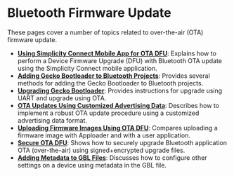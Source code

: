 # Bluetooth Firmware Update

These pages cover a number of topics related to over-the-air (OTA) firmware update.

- [**Using Simplicity Connect Mobile App for OTA DFU**](./using-simplicity-connect-for-ota-dfu.md): Explains how to perform a Device Firmware Upgrade (DFU) with Bluetooth OTA update using the Simplicity Connect mobile application.
- [**Adding Gecko Bootloader to Bluetooth Projects**](./adding-gecko-bootloader.md): Provides several methods for adding the Gecko Bootloader to Bluetooth projects. 
- [**Upgrading Gecko Bootloader**](./upgrading-gecko-bootloader.md): Provides instructions for upgrade using UART and upgrade using OTA. 
- [**OTA Updates Using Customized Advertising Data**](./ota-update-custom-advertising-data.md): Describes how to implement a robust OTA update procedure using a customized advertising data format.
- [**Uploading Firmware Images Using OTA DFU**](./uploading-firmware-with-ota.md): Compares uploading a firmware image with Apploader and with a user application. 
- [**Secure OTA DFU**](./secure-ota-dfu.md): Shows how to securely upgrade Bluetooth application OTA (over-the-air) using signed+encrypted upgrade files.
- [**Adding Metadata to GBL Files**](./adding-metadata-to-gbl-files.md): Discusses how to configure other settings on a device using metadata in the GBL file. 
